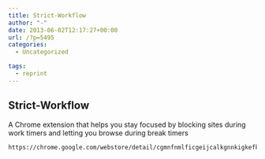 ```yaml
---
title: Strict-Workflow
author: "-"
date: 2013-06-02T12:17:27+00:00
url: /?p=5495
categories:
  - Uncategorized

tags:
  - reprint
---
```

## Strict-Workflow
A Chrome extension that helps you stay focused by blocking sites during work timers and letting you browse during break timers


  
    https://chrome.google.com/webstore/detail/cgmnfnmlficgeijcalkgnnkigkefkbhd
  
